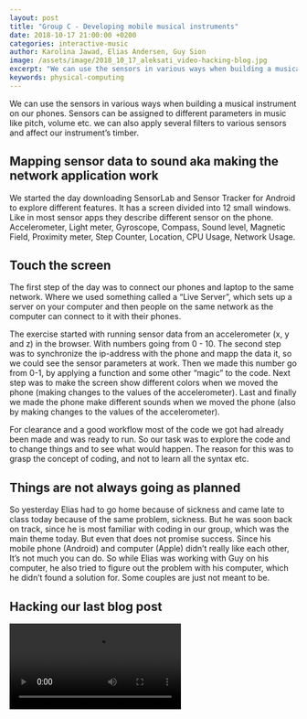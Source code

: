 ```yaml
---
layout: post
title: "Group C - Developing mobile musical instruments"
date: 2018-10-17 21:00:00 +0200
categories: interactive-music
author: Karolina Jawad, Elias Andersen, Guy Sion
image: /assets/image/2018_10_17_aleksati_video-hacking-blog.jpg
excerpt: "We can use the sensors in various ways when building a musical instrument on our phones. Sensors can be assigned to different parameters in music like pitch, volume etc. we can also apply several filters to various sensors and affect our instrument’s timber."
keywords: physical-computing
---
```


We can use the sensors in various ways when building a musical instrument on our phones. Sensors can be assigned to different parameters in music like pitch, volume etc. we can also apply several filters to various sensors and affect our instrument’s timber.

## Mapping sensor data to sound aka making the network application work

We started the day downloading SensorLab and Sensor Tracker for Android to explore different features. It has a screen divided into 12 small windows. Like in most sensor apps they describe different sensor on the phone. Accelerometer, Light meter, Gyroscope, Compass, Sound level, Magnetic Field, Proximity meter, Step Counter, Location, CPU Usage, Network Usage.

## Touch the screen

The first step of the day was to connect our phones and laptop to the same network. Where we used something called a “Live Server”, which sets up a server on your computer and then people on the same network as the computer can connect to it with their phones.

The exercise started with running sensor data from an accelerometer (x, y and z) in the browser. With numbers going from 0 - 10.
The second step was to synchronize the ip-address with the phone and mapp the data it, so we could see the sensor parameters at work.
Then we made this number go from 0-1, by applying a function and some other “magic” to the code. Next step was to make the screen show different colors when we moved the phone (making changes to the values of the accelerometer). Last and finally we made the phone make different sounds when we moved the phone (also by making changes to the values of the accelerometer).

For clearance and a good workflow most of the code we got had already been made and was ready to run. So our task was to explore the code and to change things and to see what would happen. The reason for this was to grasp the concept of coding, and not to learn all the syntax etc.   

## Things are not always going as planned

So yesterday Elias had to go home because of sickness and came late to class today because of the same problem, sickness. But he was soon back on track, since he is most familiar with coding in our group, which was the main theme today. But even that does not promise success. Since his mobile phone (Android) and computer (Apple) didn’t really like each other, It’s not much you can do. So while Elias was working with Guy on his computer, he also tried to figure out the problem with his computer, which he didn’t found a solution for. Some couples are just not meant to be.

## Hacking our last blog post
<video controls>
  <source src="https://docs.google.com/uc?export=download&id=1H-DH3XB_29A9d459sYgaLVBuDsDN4ST2" type="video/mp4" width="50%">
Your browser does not support the video tag.
</video>
